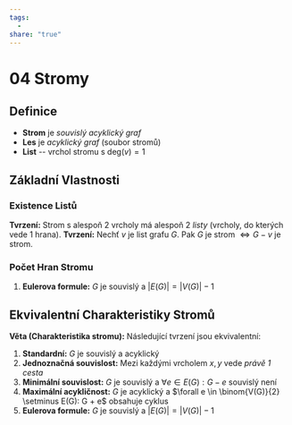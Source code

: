 ```yaml
---
tags:
  - 
share: "true"
---
```


# 04 Stromy

## Definice

- **Strom** je *souvislý acyklický graf*
- **Les** je *acyklický graf* (soubor stromů)
- **List** -- vrchol stromu s $\mathrm{deg}(v) = 1$

## Základní Vlastnosti

### Existence Listů

**Tvrzení:** Strom s alespoň 2 vrcholy má alespoň 2 *listy* (vrcholy, do kterých vede 1 hrana).
**Tvrzení:** Nechť $v$ je list grafu $G$. Pak $G$ je strom $\iff G - v$ je strom.

### Počet Hran Stromu

1. **Eulerova formule:** $G$ je souvislý a $\left|E(G)\right| = \left|V(G)\right| - 1$

## Ekvivalentní Charakteristiky Stromů

**Věta (Charakteristika stromu):** Následující tvrzení jsou ekvivalentní:

1. **Standardní:** $G$ je souvislý a acyklický
2. **Jednoznačná souvislost:** Mezi každými vrcholem $x, y$ vede *právě 1 cesta*
3. **Minimální souvislost:** $G$ je souvislý a $\forall e \in E(G): G - e$ souvislý není
4. **Maximální acykličnost:** $G$ je acyklický a $\forall e \in \binom{V(G)}{2} \setminus E(G): G + e$ obsahuje cyklus
5. **Eulerova formule:** $G$ je souvislý a $\left|E(G)\right| = \left|V(G)\right| - 1$
